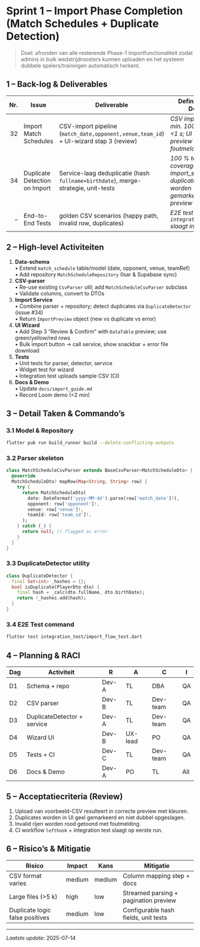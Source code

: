 # Sprint 1 – Import Phase Completion (Match Schedules + Duplicate Detection)

> Doel: afronden van alle resterende Phase-1 importfunctionaliteit zodat admins in bulk wedstrijdroosters kunnen uploaden en het systeem dubbele spelers/trainingen automatisch herkent.

## 1 – Back-log & Deliverables

| Nr. | Issue | Deliverable | Definition of Done |
|----:|-------|-------------|--------------------|
| 32 | Import Match Schedules | CSV-import pipeline (`match_date,opponent,venue,team_id`) + UI-wizard stap 3 (review) | *CSV importeert min. 100 records <1 s; UI toont preview en foutmeldingen* |
| 34 | Duplicate Detection on Import | Service-laag deduplicatie (hash `fullname+birthdate`), merge-strategie, unit-tests | *100 % test-coverage op import_service; duplicates worden gemarkeerd in preview* |
| – | End-to-End Tests | golden CSV scenarios (happy path, invalid row, duplicates) | *E2E test in `integration_test/` slaagt in CI* |

## 2 – High-level Activiteiten

1. **Data-schema**  
   • Extend `match_schedule` table/model (date, opponent, venue, teamRef)  
   • Add repository `MatchScheduleRepository` (Isar & Supabase sync)
2. **CSV-parser**  
   • Re-use existing `CsvParser` util; add `MatchScheduleCsvParser` subclass  
   • Validate columns, convert to DTOs
3. **Import Service**  
   • Combine parser + repository; detect duplicates via `DuplicateDetector` (issue #34)  
   • Return `ImportPreview` object (new vs duplicate vs error)
4. **UI Wizard**  
   • Add Step 3 “Review & Confirm” with `DataTable` preview; use green/yellow/red rows  
   • Bulk import button → call service, show snackbar + error file download
5. **Tests**  
   • Unit tests for parser, detector, service  
   • Widget test for wizard  
   • Integration test uploads sample CSV (CI)
6. **Docs & Demo**  
   • Update `docs/import_guide.md`  
   • Record Loom demo (<2 min)

## 3 – Detail Taken & Commando’s

### 3.1 Model & Repository
```bash
flutter pub run build_runner build --delete-conflicting-outputs
```

### 3.2 Parser skeleton
```dart
class MatchScheduleCsvParser extends BaseCsvParser<MatchScheduleDto> {
  @override
  MatchScheduleDto? mapRow(Map<String, String> row) {
    try {
      return MatchScheduleDto(
        date: DateFormat('yyyy-MM-dd').parse(row['match_date']!),
        opponent: row['opponent']!,
        venue: row['venue']!,
        teamId: row['team_id']!,
      );
    } catch (_) {
      return null; // flagged as error
    }
  }
}
```

### 3.3 DuplicateDetector utility
```dart
class DuplicateDetector {
  final Set<int> _hashes = {};
  bool isDuplicate(PlayerDto dto) {
    final hash = _calc(dto.fullName, dto.birthDate);
    return !_hashes.add(hash);
  }
}
```

### 3.4 E2E Test command
```bash
flutter test integration_test/import_flow_test.dart
```

## 4 – Planning & RACI

| Dag | Activiteit | R | A | C | I |
|----|------------|---|---|---|---|
| D1 | Schema + repo | Dev-A | TL | DBA | QA |
| D2 | CSV parser | Dev-B | TL | Dev-team | QA |
| D3 | DuplicateDetector + service | Dev-A | TL | Dev-team | QA |
| D4 | Wizard UI | Dev-B | UX-lead | PO | QA |
| D5 | Tests + CI | Dev-C | TL | Dev-team | QA |
| D6 | Docs & Demo | Dev-A | PO | TL | All |

## 5 – Acceptatiecriteria (Review)

1. Upload van voorbeeld-CSV resulteert in correcte preview met kleuren.
2. Duplicates worden in UI geel gemarkeerd en niet dubbel opgeslagen.
3. Invalid rijen worden rood getoond met foutmelding.
4. CI workflow `lefthook` + integration test slaagt op eerste run.

## 6 – Risico’s & Mitigatie

| Risico | Impact | Kans | Mitigatie |
|--------|--------|------|-----------|
| CSV format varies | medium | medium | Column mapping step + docs |
| Large files (>5 k) | high | low | Streamed parsing + pagination preview |
| Duplicate logic false positives | medium | low | Configurable hash fields, unit tests |

---
*Laatste update:* 2025-07-14